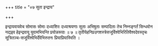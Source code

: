 +++
title = "०७ सुता इन्द्राय"

+++

इन्द्रायवायवेच सोमासः सोमाः दध्याशिरः दध्याश्रयणाः सुताः अभिषुताः सम्पादिताः तेच निम्नङ्गर्तं सिन्धवोन नद्यइव हेइन्द्रवायू युवामभियन्ति प्रयोन्नरूपाः ॥ ७ ॥ तृतीयेहनिप्रउगशस्त्रेसजूर्विश्वेभिरितिवैश्वदेवस्तृचः सूत्रितञ्च-सजूर्विश्वेभिर्देवेभिरुतनः प्रियाप्रियास्विति ।